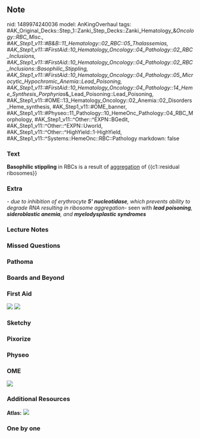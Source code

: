 ## Note
nid: 1489974240036
model: AnKingOverhaul
tags: #AK_Original_Decks::Step_1::Zanki_Step_Decks::Zanki_Hematology_&_Oncology::RBC_Misc., #AK_Step1_v11::#B&B::11_Hematology::02_RBC::05_Thalassemias, #AK_Step1_v11::#FirstAid::10_Hematology_Oncology::04_Pathology::02_RBC_Inclusions, #AK_Step1_v11::#FirstAid::10_Hematology_Oncology::04_Pathology::02_RBC_Inclusions::Basophilic_Stippling, #AK_Step1_v11::#FirstAid::10_Hematology_Oncology::04_Pathology::05_Microcytic_Hypochromic_Anemia::Lead_Poisoning, #AK_Step1_v11::#FirstAid::10_Hematology_Oncology::04_Pathology::14_Heme_Synthesis_Porphyrias_&_Lead_Poisoning::Lead_Poisoning, #AK_Step1_v11::#OME::13_Hematology_Oncology::02_Anemia::02_Disorders_Heme_synthesis, #AK_Step1_v11::#OME_banner, #AK_Step1_v11::#Physeo::11_Pathology::10_HemeOnc_Pathology::04_RBC_Morphology, #AK_Step1_v11::^Other::^EXPN::BGedit, #AK_Step1_v11::^Other::^EXPN::Uworld, #AK_Step1_v11::^Other::^HighYield::1-HighYield, #AK_Step1_v11::^Systems::HemeOnc::RBC::Pathology
markdown: false

### Text
<b>Basophilic stippling</b> in RBCs is a result of
<u>aggregation</u> of {{c1::residual ribosomes}}

### Extra
<i>- due to inhibition of erythrocyte <b>5' nucleotidase</b>, which
prevents ability to degrade RNA resulting in ribosome
aggregation</i>- seen with <b style="font-style: italic;">lead
poisoning</b><i>,</i> <b style="font-style: italic;">sideroblastic
anemia</b><i>, and</i> <b style=
"font-style: italic;">myelodysplastic syndromes</b>

### Lecture Notes


### Missed Questions


### Pathoma


### Boards and Beyond


### First Aid
<img src="tmpmyjZCA.png"> <img src="tmpF8ifZT.png">

### Sketchy


### Pixorize


### Physeo


### OME
<div class="ome-widget">
  <a href="https://onlinemeded.org?ref=anki"><img src=
  "_OME_AnkiFlashcards_General_7.png"></a>
</div>

### Additional Resources
<b>Atlas:</b> <img src="tmphInsIl.png">

### One by one

